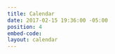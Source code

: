```yaml
---
title: Calendar
date: 2017-02-15 19:36:00 -05:00
position: 4
embed-code: 
layout: calendar
---
```



